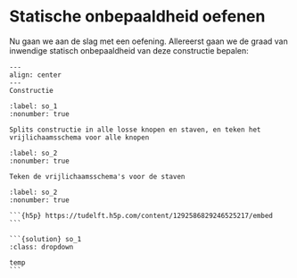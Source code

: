 # Statische onbepaaldheid oefenen

Nu gaan we aan de slag met een oefening. Allereerst gaan we de graad van inwendige statisch onbepaaldheid van deze constructie bepalen:


```{figure} Oefening_1.svg
---
align: center
---
Constructie
```

```{exercise}
:label: so_1
:nonumber: true

Splits constructie in alle losse knopen en staven, en teken het vrijlichaamsschema voor alle knopen
```

```{exercise}
:label: so_2
:nonumber: true

Teken de vrijlichaamsschema's voor de staven
```

````{exercise}
:label: so_2
:nonumber: true

```{h5p} https://tudelft.h5p.com/content/1292586829246525217/embed
```

```{solution} so_1
:class: dropdown

temp
```

````

